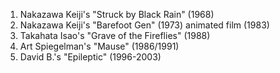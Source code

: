 1. Nakazawa Keiji's "Struck by Black Rain" (1968)
1. Nakazawa Keiji's "Barefoot Gen" (1973) animated film (1983)
1. Takahata Isao's "Grave of the Fireflies" (1988)
1. Art Spiegelman's "Mause" (1986/1991)
1. David B.'s "Epileptic" (1996-2003)
